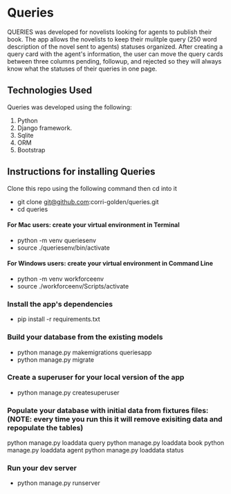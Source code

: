 # Queries

QUERIES was developed for novelists looking for agents to publish their book.  The app allows the novelists to keep their mulitple query (250 word description of the novel sent to agents) statuses organized. After creating a query card with the agent's information, the user can move the query cards between three columns pending, followup, and rejected so they will always know what the statuses of their queries in one page.

## Technologies Used
Queries was developed using the following:
1.  Python  
2.  Django framework.
3.  Sqlite
4.  ORM
5.  Bootstrap


## Instructions for installing Queries
Clone this repo using the following command then cd into it

- git clone git@github.com:corri-golden/queries.git
- cd queries

#### For Mac users: create your virtual environment in Terminal

- python -m venv queriesenv
- source ./queriesenv/bin/activate

#### For Windows users: create your virtual environment in Command Line

- python -m venv workforceenv
- source ./workforceenv/Scripts/activate

### Install the app's dependencies

- pip install -r requirements.txt

### Build your database from the existing models

- python manage.py makemigrations queriesapp
- python manage.py migrate

### Create a superuser for your local version of the app

- python manage.py createsuperuser

### Populate your database with initial data from fixtures files: (NOTE: every time you run this it will remove exisiting data and repopulate the tables)

python manage.py loaddata query
python manage.py loaddata book
python manage.py loaddata agent
python manage.py loaddata status

### Run your dev server

- python manage.py runserver




